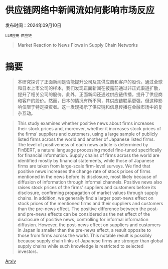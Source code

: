 # 供应链网络中新闻流如何影响市场反应

发布时间：2024年09月10日

`LLM应用` `供应链`

> Market Reaction to News Flows in Supply Chain Networks

# 摘要

> 本研究探讨了正面新闻是否能提升公司及其供应商和客户的股价。通过全球和日本上市公司的样本，我们发现正面新闻在披露前通过非正式渠道扩散，提升了相关公司的股价。此外，正面新闻还通过供应链传播，提升了供应商和客户的股价。然而，日本的情况有所不同，其供应链联系更强，但这种影响仅限于特定投资者。这一发现揭示了供应链和信息传播在金融市场中的复杂互动。

> This study examines whether positive news about firms increases their stock prices and, moreover, whether it increases stock prices of the firms' suppliers and customers, using a large sample of publicly listed firms across the world and another of Japanese listed firms. The level of positiveness of each news article is determined by FinBERT, a natural language processing model fine-tuned specifically for financial information. Supply chains of firms across the world are identified mostly by financial statements, while those of Japanese firms are taken from large-scale firm-level surveys. We find that positive news increases the change rate of stock prices of firms mentioned in the news before its disclosure, most likely because of diffusion of information through informal channels. Positive news also raises stock prices of the firms' suppliers and customers before its disclosure, confirming propagation of market values through supply chains. In addition, we generally find a larger post-news effect on stock prices of the mentioned firms and their suppliers and customers than the pre-news effect. The positive difference between the post- and pre-news effects can be considered as the net effect of the disclosure of positive news, controlling for informal information diffusion. However, the post-news effect on suppliers and customers in Japan is smaller than the pre-news effect, a result opposite to those from firms across the world. This notable result is possibly because supply chain links of Japanese firms are stronger than global supply chains while such knowledge is restricted to selected investors.

[Arxiv](https://arxiv.org/abs/2409.06255)